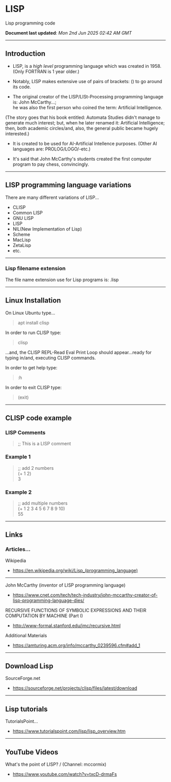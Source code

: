 # LISP 
Lisp programming code  

**Document last updated**: *Mon 2nd Jun 2025 02:42 AM GMT*  

-----

## Introduction

- LISP, is a *high level* programming language which was created in 1958. (Only FORTRAN is 1 year older.)   

- Notably, LISP makes extensive use of pairs of brackets: () to go around its code.   

- The original creator of the LISP/LISt-Processing programming language is: John McCarthy...;   
he was also the first person who coined the term: Artificial Intelligence.   

(The story goes that his book entitled: Automata Studies didn't manage to generate much interest; but, when he later renamed it: Artificial Intelligence; then, both academic circles/and, also, the general public became hugely interested.)  

- It is created to be used for AI-Artificial Intellence purposes.  (Other AI languages are: PROLOG/LOGO/-etc.)    

- It's said that John McCarthy's students created the first computer program to pay chess, convincingly.  

-----

## LISP programming language variations

There are many different variations of LISP...

- CLISP  
- Common LISP   
- GNU LISP  
- LISP  
- NIL(New Implementation of Lisp)  
- Scheme  
- MacLisp  
- ZetaLisp  
- etc.  

-----

### Lisp filename extension

The file name extension use for Lisp programs is: .lisp

-----

## Linux Installation  

On Linux Ubuntu type...  

> apt install clisp    

In order to run CLISP type:  

> clisp  

...and, the CLISP REPL-Read Eval Print Loop should appear...ready for typing in/and, executing CLISP commands.  

In order to get help type:  

> :h

In order to exit CLISP type:   

> (exit)  

-----


## CLISP code example  

### LISP Comments

> ;; This is a LISP comment  

### Example 1  

> ;; add 2 numbers  
> (+ 1 2)  
> 3

### Example 2  

> ;; add multiple numbers  
> (+ 1 2 3 4 5 6 7 8 9 10)  
> 55  

-----

## Links

### Articles...

Wikipedia  
- https://en.wikipedia.org/wiki/Lisp_(programming_language)  

-----  

John McCarthy (inventor of LISP programming language)  
- https://www.cnet.com/tech/tech-industry/john-mccarthy-creator-of-lisp-programming-language-dies/  

RECURSIVE FUNCTIONS OF SYMBOLIC EXPRESSIONS AND THEIR COMPUTATION BY MACHINE (Part I)  
- http://www-formal.stanford.edu/jmc/recursive.html  

Additional Materials  
- https://amturing.acm.org/info/mccarthy_0239596.cfm#add_1  
 
-----  

## Download Lisp

SourceForge.net  
- https://sourceforge.net/projects/clisp/files/latest/download  

-----

## Lisp tutorials

TutorialsPoint...  
- https://www.tutorialspoint.com/lisp/lisp_overview.htm  

-----

## YouTube Videos  

What's the point of LISP? / (Channel: mccormix)  
- https://www.youtube.com/watch?v=txcD-drmaFs
  
